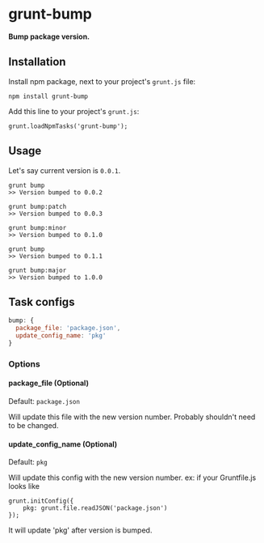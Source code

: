 # grunt-bump

**Bump package version.**

## Installation

Install npm package, next to your project's `grunt.js` file:

    npm install grunt-bump

Add this line to your project's `grunt.js`:

    grunt.loadNpmTasks('grunt-bump');


## Usage

Let's say current version is `0.0.1`.

````
grunt bump
>> Version bumped to 0.0.2

grunt bump:patch
>> Version bumped to 0.0.3

grunt bump:minor
>> Version bumped to 0.1.0

grunt bump
>> Version bumped to 0.1.1

grunt bump:major
>> Version bumped to 1.0.0
````

## Task configs

```js
bump: {
  package_file: 'package.json',
  update_config_name: 'pkg'
}
```

### Options

#### package_file (Optional)

Default: ```package.json```

Will update this file with the new version number. Probably shouldn't need to be changed.

#### update_config_name (Optional)

Default: ```pkg```

Will update this config with the new version number.
ex: if your Gruntfile.js looks like

    grunt.initConfig({
        pkg: grunt.file.readJSON('package.json')
    });

It will update 'pkg' after version is bumped.
